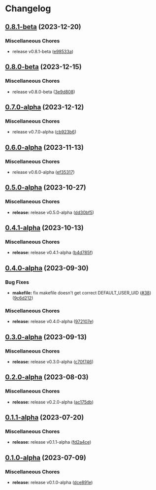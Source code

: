 # Changelog

## [0.8.1-beta](https://github.com/instill-ai/core/compare/v0.8.0-beta...v0.8.1-beta) (2023-12-20)


### Miscellaneous Chores

* release v0.8.1-beta ([e98533a](https://github.com/instill-ai/core/commit/e98533a692413caa255b550136e405113b81f771))

## [0.8.0-beta](https://github.com/instill-ai/core/compare/v0.7.0-alpha...v0.8.0-beta) (2023-12-15)


### Miscellaneous Chores

* release v0.8.0-beta ([3e9d808](https://github.com/instill-ai/core/commit/3e9d80886c3fabf34fb05fb881af1009679b466a))

## [0.7.0-alpha](https://github.com/instill-ai/core/compare/v0.6.0-alpha...v0.7.0-alpha) (2023-12-12)


### Miscellaneous Chores

* release v0.7.0-alpha ([cb923b6](https://github.com/instill-ai/core/commit/cb923b678f0d2ac6609252904fdffc0d6b091031))

## [0.6.0-alpha](https://github.com/instill-ai/core/compare/v0.5.0-alpha...v0.6.0-alpha) (2023-11-13)


### Miscellaneous Chores

* release v0.6.0-alpha ([ef35317](https://github.com/instill-ai/core/commit/ef353178b4e0c0a9cebc2c4d281f8b547a23b50b))

## [0.5.0-alpha](https://github.com/instill-ai/core/compare/v0.4.1-alpha...v0.5.0-alpha) (2023-10-27)


### Miscellaneous Chores

* **release:** release v0.5.0-alpha ([dd30bf5](https://github.com/instill-ai/core/commit/dd30bf546bb79a8733d14df219658c4181af2e13))

## [0.4.1-alpha](https://github.com/instill-ai/core/compare/v0.4.0-alpha...v0.4.1-alpha) (2023-10-13)


### Miscellaneous Chores

* **release:** release v0.4.1-alpha ([b4d785f](https://github.com/instill-ai/core/commit/b4d785fe2c6ebbe74b5c6c87654a55abb6a6f7b3))

## [0.4.0-alpha](https://github.com/instill-ai/core/compare/v0.3.0-alpha...v0.4.0-alpha) (2023-09-30)


### Bug Fixes

* **makefile:** fix makefile doesn't get correct DEFAULT_USER_UID ([#38](https://github.com/instill-ai/core/issues/38)) ([9c6d212](https://github.com/instill-ai/core/commit/9c6d2128258770ad6669226f3f4bf38f4450ea93))


### Miscellaneous Chores

* **release:** release v0.4.0-alpha ([972107e](https://github.com/instill-ai/core/commit/972107e1a2bbcbdf9d22b10f98d86d4c18cbc481))

## [0.3.0-alpha](https://github.com/instill-ai/core/compare/v0.2.0-alpha...v0.3.0-alpha) (2023-09-13)


### Miscellaneous Chores

* **release:** release v0.3.0-alpha ([c70f746](https://github.com/instill-ai/core/commit/c70f746112a18d17c3d368a36d1603575c555f11))

## [0.2.0-alpha](https://github.com/instill-ai/core/compare/v0.1.1-alpha...v0.2.0-alpha) (2023-08-03)


### Miscellaneous Chores

* **release:** release v0.2.0-alpha ([ac175db](https://github.com/instill-ai/core/commit/ac175db408a918394b1767a514a3d836f3051b20))

## [0.1.1-alpha](https://github.com/instill-ai/core/compare/v0.1.0-alpha...v0.1.1-alpha) (2023-07-20)


### Miscellaneous Chores

* **release:** release v0.1.1-alpha ([fd2a4ce](https://github.com/instill-ai/core/commit/fd2a4cee9016cd64c6ced3211784981b373c8b29))

## [0.1.0-alpha](https://github.com/instill-ai/core/compare/v0.1.0-alpha...v0.1.0-alpha) (2023-07-09)


### Miscellaneous Chores

* **release:** release v0.1.0-alpha ([dce891e](https://github.com/instill-ai/core/commit/dce891e4abff68e204d64a5afb1597d927a61d71))

